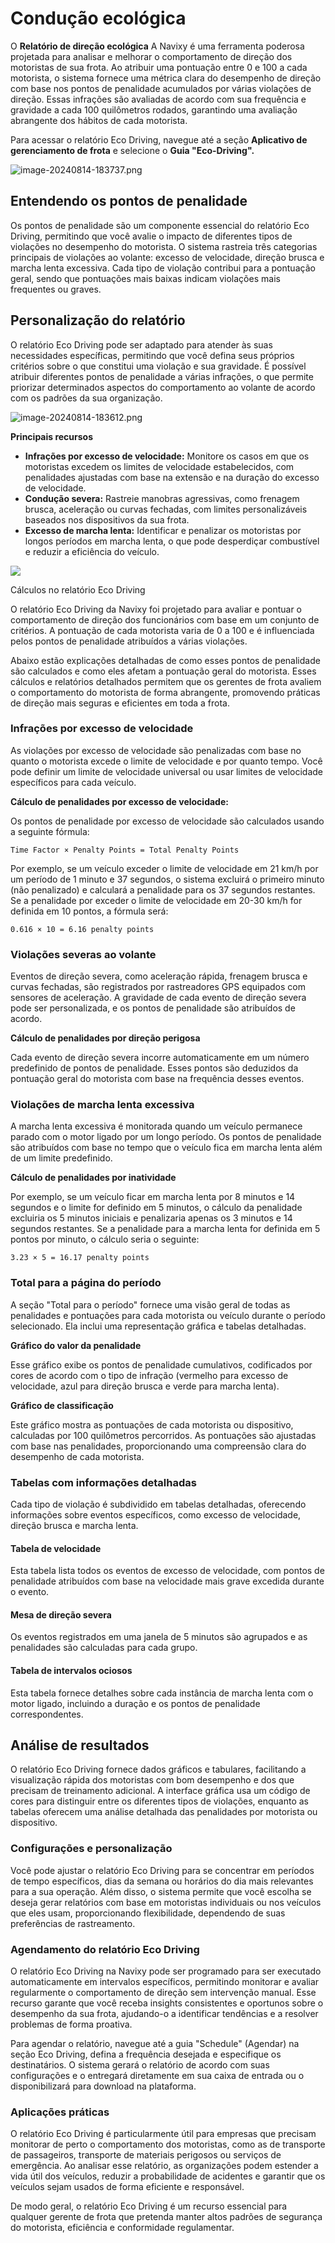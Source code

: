 # Condução ecológica

O **Relatório de direção ecológica** A Navixy é uma ferramenta poderosa projetada para analisar e melhorar o comportamento de direção dos motoristas de sua frota. Ao atribuir uma pontuação entre 0 e 100 a cada motorista, o sistema fornece uma métrica clara do desempenho de direção com base nos pontos de penalidade acumulados por várias violações de direção. Essas infrações são avaliadas de acordo com sua frequência e gravidade a cada 100 quilômetros rodados, garantindo uma avaliação abrangente dos hábitos de cada motorista.

Para acessar o relatório Eco Driving, navegue até a seção **Aplicativo de gerenciamento de frota** e selecione o **Guia "Eco-Driving".**

![image-20240814-183737.png](attachments/image-20240814-183737.png)

## Entendendo os pontos de penalidade

Os pontos de penalidade são um componente essencial do relatório Eco Driving, permitindo que você avalie o impacto de diferentes tipos de violações no desempenho do motorista. O sistema rastreia três categorias principais de violações ao volante: excesso de velocidade, direção brusca e marcha lenta excessiva. Cada tipo de violação contribui para a pontuação geral, sendo que pontuações mais baixas indicam violações mais frequentes ou graves.

## Personalização do relatório

O relatório Eco Driving pode ser adaptado para atender às suas necessidades específicas, permitindo que você defina seus próprios critérios sobre o que constitui uma violação e sua gravidade. É possível atribuir diferentes pontos de penalidade a várias infrações, o que permite priorizar determinados aspectos do comportamento ao volante de acordo com os padrões da sua organização.

![image-20240814-183612.png](attachments/image-20240814-183612.png)

**Principais recursos**

- **Infrações por excesso de velocidade:** Monitore os casos em que os motoristas excedem os limites de velocidade estabelecidos, com penalidades ajustadas com base na extensão e na duração do excesso de velocidade.
- **Condução severa:** Rastreie manobras agressivas, como frenagem brusca, aceleração ou curvas fechadas, com limites personalizáveis baseados nos dispositivos da sua frota.
- **Excesso de marcha lenta:** Identificar e penalizar os motoristas por longos períodos em marcha lenta, o que pode desperdiçar combustível e reduzir a eficiência do veículo.

![](https://squaregps.atlassian.net/wiki/images/icons/grey_arrow_down.png)

Cálculos no relatório Eco Driving

O relatório Eco Driving da Navixy foi projetado para avaliar e pontuar o comportamento de direção dos funcionários com base em um conjunto de critérios. A pontuação de cada motorista varia de 0 a 100 e é influenciada pelos pontos de penalidade atribuídos a várias violações.

Abaixo estão explicações detalhadas de como esses pontos de penalidade são calculados e como eles afetam a pontuação geral do motorista. Esses cálculos e relatórios detalhados permitem que os gerentes de frota avaliem o comportamento do motorista de forma abrangente, promovendo práticas de direção mais seguras e eficientes em toda a frota.

### Infrações por excesso de velocidade

As violações por excesso de velocidade são penalizadas com base no quanto o motorista excede o limite de velocidade e por quanto tempo. Você pode definir um limite de velocidade universal ou usar limites de velocidade específicos para cada veículo.

**Cálculo de penalidades por excesso de velocidade:**

Os pontos de penalidade por excesso de velocidade são calculados usando a seguinte fórmula:

`Time Factor × Penalty Points = Total Penalty Points`

Por exemplo, se um veículo exceder o limite de velocidade em 21 km/h por um período de 1 minuto e 37 segundos, o sistema excluirá o primeiro minuto (não penalizado) e calculará a penalidade para os 37 segundos restantes. Se a penalidade por exceder o limite de velocidade em 20-30 km/h for definida em 10 pontos, a fórmula será:

`0.616 × 10 = 6.16 penalty points`

### Violações severas ao volante

Eventos de direção severa, como aceleração rápida, frenagem brusca e curvas fechadas, são registrados por rastreadores GPS equipados com sensores de aceleração. A gravidade de cada evento de direção severa pode ser personalizada, e os pontos de penalidade são atribuídos de acordo.

**Cálculo de penalidades por direção perigosa**

Cada evento de direção severa incorre automaticamente em um número predefinido de pontos de penalidade. Esses pontos são deduzidos da pontuação geral do motorista com base na frequência desses eventos.

### Violações de marcha lenta excessiva

A marcha lenta excessiva é monitorada quando um veículo permanece parado com o motor ligado por um longo período. Os pontos de penalidade são atribuídos com base no tempo que o veículo fica em marcha lenta além de um limite predefinido.

**Cálculo de penalidades por inatividade**

Por exemplo, se um veículo ficar em marcha lenta por 8 minutos e 14 segundos e o limite for definido em 5 minutos, o cálculo da penalidade excluiria os 5 minutos iniciais e penalizaria apenas os 3 minutos e 14 segundos restantes. Se a penalidade para a marcha lenta for definida em 5 pontos por minuto, o cálculo seria o seguinte:

`3.23 × 5 = 16.17 penalty points`

### Total para a página do período

A seção "Total para o período" fornece uma visão geral de todas as penalidades e pontuações para cada motorista ou veículo durante o período selecionado. Ela inclui uma representação gráfica e tabelas detalhadas.

**Gráfico do valor da penalidade**

Esse gráfico exibe os pontos de penalidade cumulativos, codificados por cores de acordo com o tipo de infração (vermelho para excesso de velocidade, azul para direção brusca e verde para marcha lenta).

**Gráfico de classificação**

Este gráfico mostra as pontuações de cada motorista ou dispositivo, calculadas por 100 quilômetros percorridos. As pontuações são ajustadas com base nas penalidades, proporcionando uma compreensão clara do desempenho de cada motorista.

### Tabelas com informações detalhadas

Cada tipo de violação é subdividido em tabelas detalhadas, oferecendo informações sobre eventos específicos, como excesso de velocidade, direção brusca e marcha lenta.

#### Tabela de velocidade

Esta tabela lista todos os eventos de excesso de velocidade, com pontos de penalidade atribuídos com base na velocidade mais grave excedida durante o evento.

#### Mesa de direção severa

Os eventos registrados em uma janela de 5 minutos são agrupados e as penalidades são calculadas para cada grupo.

#### Tabela de intervalos ociosos

Esta tabela fornece detalhes sobre cada instância de marcha lenta com o motor ligado, incluindo a duração e os pontos de penalidade correspondentes.

## Análise de resultados

O relatório Eco Driving fornece dados gráficos e tabulares, facilitando a visualização rápida dos motoristas com bom desempenho e dos que precisam de treinamento adicional. A interface gráfica usa um código de cores para distinguir entre os diferentes tipos de violações, enquanto as tabelas oferecem uma análise detalhada das penalidades por motorista ou dispositivo.

### Configurações e personalização

Você pode ajustar o relatório Eco Driving para se concentrar em períodos de tempo específicos, dias da semana ou horários do dia mais relevantes para a sua operação. Além disso, o sistema permite que você escolha se deseja gerar relatórios com base em motoristas individuais ou nos veículos que eles usam, proporcionando flexibilidade, dependendo de suas preferências de rastreamento.

### Agendamento do relatório Eco Driving

O relatório Eco Driving na Navixy pode ser programado para ser executado automaticamente em intervalos específicos, permitindo monitorar e avaliar regularmente o comportamento de direção sem intervenção manual. Esse recurso garante que você receba insights consistentes e oportunos sobre o desempenho da sua frota, ajudando-o a identificar tendências e a resolver problemas de forma proativa.

Para agendar o relatório, navegue até a guia "Schedule" (Agendar) na seção Eco Driving, defina a frequência desejada e especifique os destinatários. O sistema gerará o relatório de acordo com suas configurações e o entregará diretamente em sua caixa de entrada ou o disponibilizará para download na plataforma.

### Aplicações práticas

O relatório Eco Driving é particularmente útil para empresas que precisam monitorar de perto o comportamento dos motoristas, como as de transporte de passageiros, transporte de materiais perigosos ou serviços de emergência. Ao analisar esse relatório, as organizações podem estender a vida útil dos veículos, reduzir a probabilidade de acidentes e garantir que os veículos sejam usados de forma eficiente e responsável.

De modo geral, o relatório Eco Driving é um recurso essencial para qualquer gerente de frota que pretenda manter altos padrões de segurança do motorista, eficiência e conformidade regulamentar.